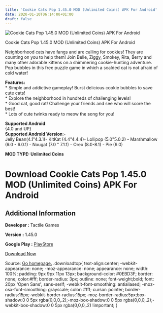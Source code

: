 ```yaml
---
title: 'Cookie Cats Pop 1.45.0 MOD (Unlimited Coins) APK For Android'
date: 2020-01-10T06:14:00+01:00
draft: false
---
```


![Cookie Cats Pop 1.45.0 MOD (Unlimited Coins) APK For Android](https://i0.wp.com/apkhome.net/wp-content/uploads/2020/01/Cookie-Cats-Pop-1.45.0-MOD-Unlimited-Coins.png "Cookie Cats Pop 1.45.0 MOD (Unlimited Coins) APK For Android")

  

Cookie Cats Pop 1.45.0 MOD (Unlimited Coins) APK For Android

Neighborhood cats have fangs and are calling for cookies! They are counting on you to help them! Join Belle, Ziggy, Smokey, Rita, Berry and many other adorable kittens on a shimmering cookie-hunting adventure. Pop bubbles in this free puzzle game in which a scalded cat is not afraid of cold water!

**Features:**  
\* Simple and addictive gameplay! Burst delicious cookie bubbles to save cute cats!  
\* Explore the neighborhood in hundreds of challenging levels!  
\* Good cat, good rat! Challenge your friends and see who will score the best!  
\* Lots of cute twinks ready to meow the song for you!

**Supported Android**  
{4.0 and UP}  
**Supported Android Version**:-  
Jelly Bean(4.1"4.3.1)- KitKat (4.4"4.4.4)- Lollipop (5.0"5.0.2) - Marshmallow (6.0 - 6.0.1) - Nougat (7.0 " 7.1.1) - Oreo (8.0-8.1) - Pie (9.0)

**MOD TYPE: Unlimited Coins**

Download Cookie Cats Pop 1.45.0 MOD (Unlimited Coins) APK For Android
=====================================================================

Additional Information
----------------------

**Developer :** Tactile Games

**Version :** 1.45.0

**Google Play :** [PlayStore](https://play.google.com/store/apps/details?id=dk.tactile.cookiecatspop)

  

[Download Now](https://store4app.co/post/cookie-cats-pop-1-45-0-mod-unlimited-coins-apk-for-android_1578593960)

  
Source: [Go homepage.](https://store4app.co/post/cookie-cats-pop-1-45-0-mod-unlimited-coins-apk-for-android_1578593960) .downloadtop{ text-align:center; -webkit-appearance: none; -moz-appearance: none; appearance: none; width: 100%; padding: 9px 9px 11px 13px; background-color: #0EBD3F; border: none; color:#fff; border-radius: 3px; outline: none; font-weight;bold; font: 20px 'Open Sans', sans-serif; -webkit-font-smoothing: antialiased; -moz-osx-font-smoothing: grayscale; color: #fff; cursor: pointer; border-radius:15px;-webkit-border-radius:15px;-moz-border-radius:5px;box-shadow:0 0 5px rgba(0,0,0,.2);-moz-box-shadow:0 0 5px rgba(0,0,0,.2);-webkit-box-shadow:0 0 5px rgba(0,0,0,.2) !important; }